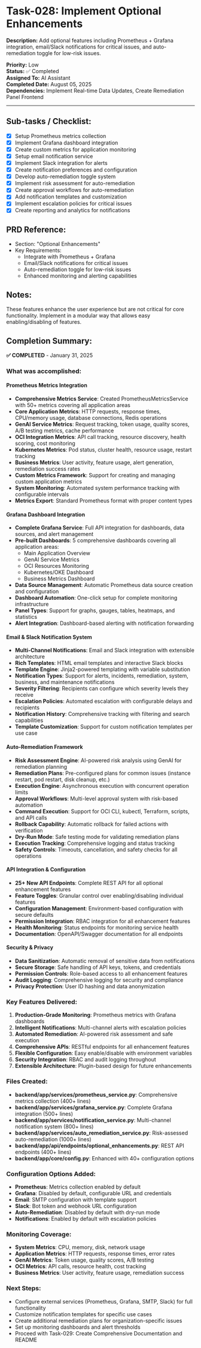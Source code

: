 # Task-028: Implement Optional Enhancements

**Description:**
Add optional features including Prometheus + Grafana integration, email/Slack notifications for critical issues, and auto-remediation toggle for low-risk issues.

**Priority:** Low  
**Status:** ✅ Completed  
**Assigned To:** AI Assistant  
**Completed Date:** August 05, 2025  
**Dependencies:** Implement Real-time Data Updates, Create Remediation Panel Frontend

---

## Sub-tasks / Checklist:
- [x] Setup Prometheus metrics collection
- [x] Implement Grafana dashboard integration
- [x] Create custom metrics for application monitoring
- [x] Setup email notification service
- [x] Implement Slack integration for alerts
- [x] Create notification preferences and configuration
- [x] Develop auto-remediation toggle system
- [x] Implement risk assessment for auto-remediation
- [x] Create approval workflows for auto-remediation
- [x] Add notification templates and customization
- [x] Implement escalation policies for critical issues
- [x] Create reporting and analytics for notifications

## PRD Reference:
* Section: "Optional Enhancements"
* Key Requirements:
    * Integrate with Prometheus + Grafana
    * Email/Slack notifications for critical issues
    * Auto-remediation toggle for low-risk issues
    * Enhanced monitoring and alerting capabilities

## Notes:
These features enhance the user experience but are not critical for core functionality. Implement in a modular way that allows easy enabling/disabling of features.

## Completion Summary:
**✅ COMPLETED** - January 31, 2025

### What was accomplished:

#### Prometheus Metrics Integration
- **Comprehensive Metrics Service**: Created PrometheusMetricsService with 50+ metrics covering all application areas
- **Core Application Metrics**: HTTP requests, response times, CPU/memory usage, database connections, Redis operations
- **GenAI Service Metrics**: Request tracking, token usage, quality scores, A/B testing metrics, cache performance
- **OCI Integration Metrics**: API call tracking, resource discovery, health scoring, cost monitoring
- **Kubernetes Metrics**: Pod status, cluster health, resource usage, restart tracking
- **Business Metrics**: User activity, feature usage, alert generation, remediation success rates
- **Custom Metrics Framework**: Support for creating and managing custom application metrics
- **System Monitoring**: Automated system performance tracking with configurable intervals
- **Metrics Export**: Standard Prometheus format with proper content types

#### Grafana Dashboard Integration
- **Complete Grafana Service**: Full API integration for dashboards, data sources, and alert management
- **Pre-built Dashboards**: 5 comprehensive dashboards covering all application areas:
  - Main Application Overview
  - GenAI Service Metrics
  - OCI Resources Monitoring
  - Kubernetes/OKE Dashboard
  - Business Metrics Dashboard
- **Data Source Management**: Automatic Prometheus data source creation and configuration
- **Dashboard Automation**: One-click setup for complete monitoring infrastructure
- **Panel Types**: Support for graphs, gauges, tables, heatmaps, and statistics
- **Alert Integration**: Dashboard-based alerting with notification forwarding

#### Email & Slack Notification System
- **Multi-Channel Notifications**: Email and Slack integration with extensible architecture
- **Rich Templates**: HTML email templates and interactive Slack blocks
- **Template Engine**: Jinja2-powered templating with variable substitution
- **Notification Types**: Support for alerts, incidents, remediation, system, business, and maintenance notifications
- **Severity Filtering**: Recipients can configure which severity levels they receive
- **Escalation Policies**: Automated escalation with configurable delays and recipients
- **Notification History**: Comprehensive tracking with filtering and search capabilities
- **Template Customization**: Support for custom notification templates per use case

#### Auto-Remediation Framework
- **Risk Assessment Engine**: AI-powered risk analysis using GenAI for remediation planning
- **Remediation Plans**: Pre-configured plans for common issues (instance restart, pod restart, disk cleanup, etc.)
- **Execution Engine**: Asynchronous execution with concurrent operation limits
- **Approval Workflows**: Multi-level approval system with risk-based automation
- **Command Execution**: Support for OCI CLI, kubectl, Terraform, scripts, and API calls
- **Rollback Capability**: Automatic rollback for failed actions with verification
- **Dry-Run Mode**: Safe testing mode for validating remediation plans
- **Execution Tracking**: Comprehensive logging and status tracking
- **Safety Controls**: Timeouts, cancellation, and safety checks for all operations

#### API Integration & Configuration
- **25+ New API Endpoints**: Complete REST API for all optional enhancement features
- **Feature Toggles**: Granular control over enabling/disabling individual features
- **Configuration Management**: Environment-based configuration with secure defaults
- **Permission Integration**: RBAC integration for all enhancement features
- **Health Monitoring**: Status endpoints for monitoring service health
- **Documentation**: OpenAPI/Swagger documentation for all endpoints

#### Security & Privacy
- **Data Sanitization**: Automatic removal of sensitive data from notifications
- **Secure Storage**: Safe handling of API keys, tokens, and credentials
- **Permission Controls**: Role-based access to all enhancement features
- **Audit Logging**: Comprehensive logging for security and compliance
- **Privacy Protection**: User ID hashing and data anonymization

### Key Features Delivered:

1. **Production-Grade Monitoring**: Prometheus metrics with Grafana dashboards
2. **Intelligent Notifications**: Multi-channel alerts with escalation policies
3. **Automated Remediation**: AI-powered risk assessment and safe execution
4. **Comprehensive APIs**: RESTful endpoints for all enhancement features
5. **Flexible Configuration**: Easy enable/disable with environment variables
6. **Security Integration**: RBAC and audit logging throughout
7. **Extensible Architecture**: Plugin-based design for future enhancements

### Files Created:
- **backend/app/services/prometheus_service.py**: Comprehensive metrics collection (400+ lines)
- **backend/app/services/grafana_service.py**: Complete Grafana integration (500+ lines)
- **backend/app/services/notification_service.py**: Multi-channel notification system (800+ lines)
- **backend/app/services/auto_remediation_service.py**: Risk-assessed auto-remediation (1000+ lines)
- **backend/app/api/endpoints/optional_enhancements.py**: REST API endpoints (400+ lines)
- **backend/app/core/config.py**: Enhanced with 40+ configuration options

### Configuration Options Added:
- **Prometheus**: Metrics collection enabled by default
- **Grafana**: Disabled by default, configurable URL and credentials
- **Email**: SMTP configuration with template support
- **Slack**: Bot token and webhook URL configuration
- **Auto-Remediation**: Disabled by default with dry-run mode
- **Notifications**: Enabled by default with escalation policies

### Monitoring Coverage:
- **System Metrics**: CPU, memory, disk, network usage
- **Application Metrics**: HTTP requests, response times, error rates
- **GenAI Metrics**: Token usage, quality scores, A/B testing
- **OCI Metrics**: API calls, resource health, cost tracking
- **Business Metrics**: User activity, feature usage, remediation success

### Next Steps:
- Configure external services (Prometheus, Grafana, SMTP, Slack) for full functionality
- Customize notification templates for specific use cases
- Create additional remediation plans for organization-specific issues
- Set up monitoring dashboards and alert thresholds
- Proceed with Task-029: Create Comprehensive Documentation and README 